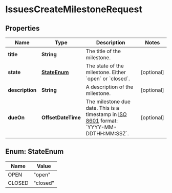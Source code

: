 

# IssuesCreateMilestoneRequest


## Properties

| Name | Type | Description | Notes |
|------------ | ------------- | ------------- | -------------|
|**title** | **String** | The title of the milestone. |  |
|**state** | [**StateEnum**](#StateEnum) | The state of the milestone. Either &#x60;open&#x60; or &#x60;closed&#x60;. |  [optional] |
|**description** | **String** | A description of the milestone. |  [optional] |
|**dueOn** | **OffsetDateTime** | The milestone due date. This is a timestamp in [ISO 8601](https://en.wikipedia.org/wiki/ISO_8601) format: &#x60;YYYY-MM-DDTHH:MM:SSZ&#x60;. |  [optional] |



## Enum: StateEnum

| Name | Value |
|---- | -----|
| OPEN | &quot;open&quot; |
| CLOSED | &quot;closed&quot; |



